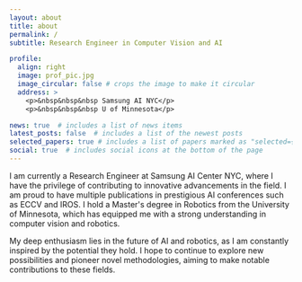 ```yaml
---
layout: about
title: about
permalink: /
subtitle: Research Engineer in Computer Vision and AI

profile:
  align: right
  image: prof_pic.jpg
  image_circular: false # crops the image to make it circular
  address: >
    <p>&nbsp&nbsp&nbsp Samsung AI NYC</p>
    <p>&nbsp&nbsp&nbsp U of Minnesota</p>

news: true  # includes a list of news items
latest_posts: false  # includes a list of the newest posts
selected_papers: true # includes a list of papers marked as "selected={true}"
social: true  # includes social icons at the bottom of the page
---
```


I am currently a Research Engineer at Samsung AI Center NYC, where I have the privilege of contributing to innovative advancements in the field. I am proud to have multiple publications in prestigious AI conferences such as ECCV and IROS. I hold a Master's degree in Robotics from the University of Minnesota, which has equipped me with a strong understanding in computer vision and robotics.

My deep enthusiasm lies in the future of AI and robotics, as I am constantly inspired by the potential they hold. I hope to continue to explore new possibilities and pioneer novel methodologies, aiming to make notable contributions to these fields.
